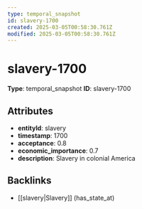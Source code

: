 ```yaml
---
type: temporal_snapshot
id: slavery-1700
created: 2025-03-05T00:58:30.761Z
modified: 2025-03-05T00:58:30.761Z
---
```


# slavery-1700

**Type**: temporal_snapshot
**ID**: slavery-1700

## Attributes

- **entityId**: slavery
- **timestamp**: 1700
- **acceptance**: 0.8
- **economic_importance**: 0.7
- **description**: Slavery in colonial America

## Backlinks

- [[slavery|Slavery]] (has_state_at)

